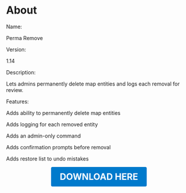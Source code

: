 # About

Name:

Perma Remove

Version:

1.14

Description:

Lets admins permanently delete map entities and logs each removal for review.

Features:

Adds ability to permanently delete map entities

Adds logging for each removed entity

Adds an admin-only command

Adds confirmation prompts before removal

Adds restore list to undo mistakes

<p align="center"><a href="https://github.com/LiliaFramework/Modules/raw/refs/heads/gh-pages/permaremove.zip" style="display:inline-block;padding:12px 24px;font-size:1.5rem;font-weight:bold;text-decoration:none;color:#fff;background-color:var(--md-primary-fg-color,#007acc);border-radius:4px;">DOWNLOAD HERE</a></p>